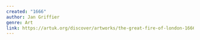 ```yaml
---
created: "1666"
author: Jan Griffier
genre: Art
link: https://artuk.org/discover/artworks/the-great-fire-of-london-1666-50496
---
```


